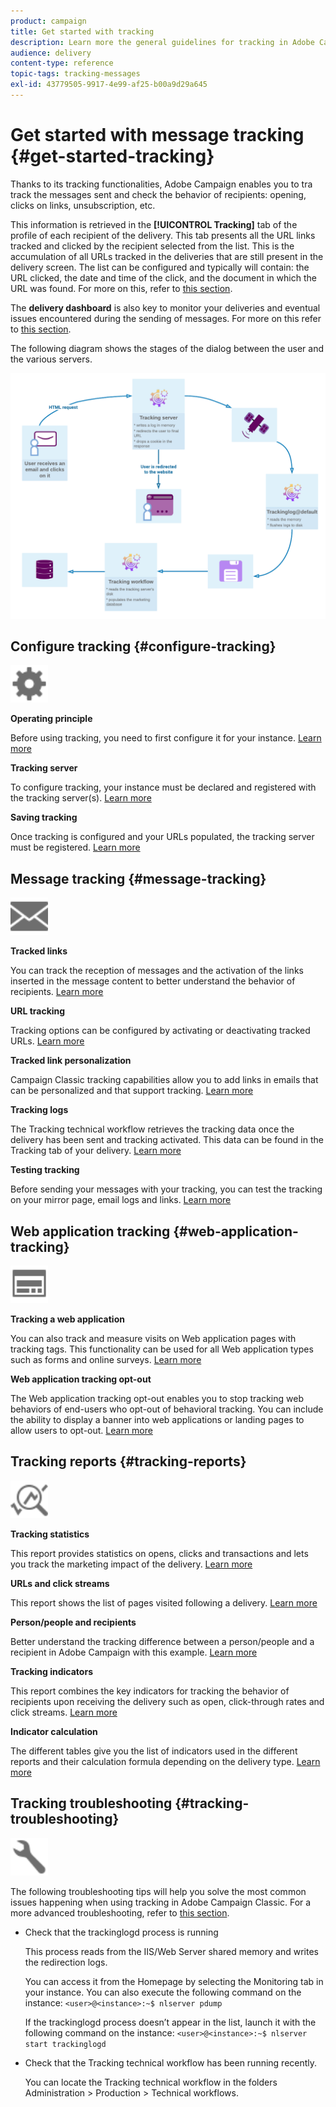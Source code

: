 ```yaml
---
product: campaign
title: Get started with tracking
description: Learn more the general guidelines for tracking in Adobe Campaign Classic.
audience: delivery
content-type: reference
topic-tags: tracking-messages
exl-id: 43779505-9917-4e99-af25-b00a9d29a645
---
```

# Get started with message tracking {#get-started-tracking}

Thanks to its tracking functionalities, Adobe Campaign enables you to tra track the messages sent and check the behavior of recipients: opening, clicks on links, unsubscription, etc.

This information is retrieved in the **[!UICONTROL Tracking]** tab of the profile of each recipient of the delivery. This tab presents all the URL links tracked and clicked by the recipient selected from the list. This is the accumulation of all URLs tracked in the deliveries that are still present in the delivery screen. The list can be configured and typically will contain: the URL clicked, the date and time of the click, and the document in which the URL was found. For more on this, refer to [this section](../../platform/using/editing-a-profile.md#tracking-tab).

The **delivery dashboard** is also key to monitor your deliveries and eventual issues encountered during the sending of messages. For more on this refer to [this section](delivery-dashboard.md).

The following diagram shows the stages of the dialog between the user and the various servers.

![](assets/tracking-diagram.png)

## Configure tracking {#configure-tracking}

<img src="assets/do-not-localize/icon-configure.svg" width="60px">

**Operating principle**

Before using tracking, you need to first configure it for your instance. [Learn more](../../installation/using/deploying-an-instance.md#operating-principle)

**Tracking server**

To configure tracking, your instance must be declared and registered with the tracking server(s). [Learn more](../../installation/using/deploying-an-instance.md#tracking-server)

**Saving tracking**

Once tracking is configured and your URLs populated, the tracking server must be registered. [Learn more](../../installation/using/deploying-an-instance.md#saving-tracking)

## Message tracking {#message-tracking}

<img src="assets/do-not-localize/icon-message-tracking.svg" width="60px">

**Tracked links**

You can track the reception of messages and the activation of the links inserted in the message content to better understand the behavior of recipients. [Learn more](how-to-configure-tracked-links.md)

**URL tracking**

Tracking options can be configured by activating or deactivating tracked URLs. [Learn more](personalizing-url-tracking.md)

**Tracked link personalization**

Campaign Classic tracking capabilities allow you to add links in emails that can be personalized and that support tracking. [Learn more](tracking-personalized-links.md) 

**Tracking logs**

The Tracking technical workflow retrieves the tracking data once the delivery has been sent and tracking activated. This data can be found in the Tracking tab of your delivery. [Learn more](accessing-the-tracking-logs.md)

**Testing tracking**

Before sending your messages with your tracking, you can test the tracking on your mirror page, email logs and links. [Learn more](testing-tracking.md)

## Web application tracking {#web-application-tracking}

<img src="assets/do-not-localize/icon-web-app.svg" width="60px">

**Tracking a web application**

You can also track and measure visits on Web application pages with tracking tags. This functionality can be used for all Web application types such as forms and online surveys. [Learn more](../../web/using/tracking-a-web-application.md)

**Web application tracking opt-out**

The Web application tracking opt-out enables you to stop tracking web behaviors of end-users who opt-out of behavioral tracking. You can include the ability to display a banner into web applications or landing pages to allow users to opt-out. [Learn more](../../web/using/web-application-tracking-opt-out.md) 

## Tracking reports {#tracking-reports}

<img src="assets/do-not-localize/icon_monitor.svg" width="60px">

**Tracking statistics**

This report provides statistics on opens, clicks and transactions and lets you track the marketing impact of the delivery. [Learn more](../../reporting/using/delivery-reports.md#tracking-statistics)

**URLs and click streams**

This report shows the list of pages visited following a delivery. [Learn more](../../reporting/using/delivery-reports.md#urls-and-click-streams)

**Person/people and recipients**

Better understand the tracking difference between a person/people and a recipient in Adobe Campaign with this example. [Learn more](../../reporting/using/person-people-recipients.md)

**Tracking indicators**

This report combines the key indicators for tracking the behavior of recipients upon receiving the delivery such as open, click-through rates and click streams. [Learn more](../../reporting/using/delivery-reports.md#tracking-indicators)

**Indicator calculation**

The different tables give you the list of indicators used in the different reports and their calculation formula depending on the delivery type. [Learn more](../../reporting/using/indicator-calculation.md)

## Tracking troubleshooting {#tracking-troubleshooting}

<img src="assets/do-not-localize/icon-troubleshooting.svg" width="60px">

The following troubleshooting tips will help you solve the most common issues happening when using tracking in Adobe Campaign Classic. For a more advanced troubleshooting, refer to [this section](tracking-troubleshooting.md).

* Check that the trackinglogd process is running

    This process reads from the IIS/Web Server shared memory and writes the redirection logs.
    
    You can access it from the Homepage by selecting  the Monitoring tab in your instance. You can also execute the following command on the instance: `<user>@<instance>:~$ nlserver pdump`

    If the trackinglogd process doesn’t appear in the list, launch it with the following command on the instance: `<user>@<instance>:~$ nlserver start trackinglogd`

* Check that the Tracking technical workflow has been running recently.

    You can locate the Tracking technical workflow in the folders Administration > Production > Technical workflows.
